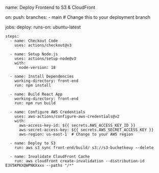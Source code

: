 name: Deploy Frontend to S3 & CloudFront

on:
push:
branches: - main # Change this to your deployment branch

jobs:
deploy:
runs-on: ubuntu-latest

    steps:
      - name: Checkout Code
        uses: actions/checkout@v3

      - name: Setup Node.js
        uses: actions/setup-node@v3
        with:
          node-version: 18

      - name: Install Dependencies
        working-directory: front-end
        run: npm install

      - name: Build React App
        working-directory: front-end
        run: npm run build

      - name: Configure AWS Credentials
        uses: aws-actions/configure-aws-credentials@v2
        with:
          aws-access-key-id: ${{ secrets.AWS_ACCESS_KEY_ID }}
          aws-secret-access-key: ${{ secrets.AWS_SECRET_ACCESS_KEY }}
          aws-region: us-east-1  # Change to your AWS region

      - name: Deploy to S3
        run: aws s3 sync front-end/build/ s3://s3-bucketkeuy --delete

      - name: Invalidate CloudFront Cache
        run: aws cloudfront create-invalidation --distribution-id E3V5KPKXQWPNKXxxx --paths "/*"
